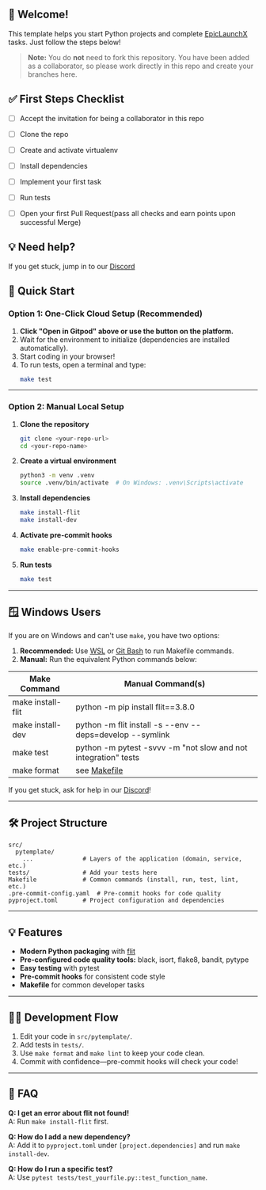 ## 👋 Welcome!

This template helps you start Python projects and complete [EpicLaunchX](https://docs.epiclaunchx.io/how-it-works/) tasks. 
Just follow the steps below!

> **Note:** You do **not** need to fork this repository. You have been added as a collaborator, so please work directly in this repo and create your branches here.

## ✅ First Steps Checklist

- [ ] Accept the invitation for being a collaborator in this repo
- [ ] Clone the repo
- [ ] Create and activate virtualenv
- [ ] Install dependencies
- [ ] Implement your first task
- [ ] Run tests
- [ ] Open your first Pull Request(pass all checks and earn points upon successful Merge)


## 💡 Need help?

If you get stuck, jump in to our [Discord](https://discord.gg/2R4BdaczUG)

## 🚀 Quick Start

### Option 1: One-Click Cloud Setup (Recommended)

1. **Click "Open in Gitpod" above or use the button on the platform.**
2. Wait for the environment to initialize (dependencies are installed automatically).
3. Start coding in your browser!
4. To run tests, open a terminal and type:
   ```bash
   make test
   ```

---

### Option 2: Manual Local Setup

1. **Clone the repository**
   ```bash
   git clone <your-repo-url>
   cd <your-repo-name>
   ```

2. **Create a virtual environment**
   ```bash
   python3 -m venv .venv
   source .venv/bin/activate  # On Windows: .venv\Scripts\activate
   ```

3. **Install dependencies**
   ```bash
   make install-flit
   make install-dev
   ```

4. **Activate pre-commit hooks**
    ```bash
    make enable-pre-commit-hooks
    ```

5. **Run tests**
   ```bash
   make test
   ```

---

## 🪟 Windows Users

If you are on Windows and can't use `make`, you have two options:

1. **Recommended:** Use [WSL](https://docs.microsoft.com/en-us/windows/wsl/) or [Git Bash](https://gitforwindows.org/) to run Makefile commands.
2. **Manual:** Run the equivalent Python commands below:

| Make Command         | Manual Command(s)                                                                 |
|----------------------|-----------------------------------------------------------------------------------|
| make install-flit    | python -m pip install flit==3.8.0                                                 |
| make install-dev     | python -m flit install -s --env --deps=develop --symlink                          |
| make test            | python -m pytest -svvv -m "not slow and not integration" tests                    |
| make format          | see [Makefile](./Makefile)                                                        |

If you get stuck, ask for help in our [Discord](https://discord.gg/2R4BdaczUG)!

---

## 🛠️ Project Structure

```
src/
  pytemplate/
    ...              # Layers of the application (domain, service, etc.) 
tests/               # Add your tests here
Makefile             # Common commands (install, run, test, lint, etc.)
.pre-commit-config.yaml  # Pre-commit hooks for code quality
pyproject.toml       # Project configuration and dependencies
```

---

## 💡 Features

- **Modern Python packaging** with [flit](https://flit.readthedocs.io/)
- **Pre-configured code quality tools:** black, isort, flake8, bandit, pytype
- **Easy testing** with pytest
- **Pre-commit hooks** for consistent code style
- **Makefile** for common developer tasks

---

## 🧑‍💻 Development Flow

1. Edit your code in `src/pytemplate/`.
2. Add tests in `tests/`.
3. Use `make format` and `make lint` to keep your code clean.
4. Commit with confidence—pre-commit hooks will check your code!

---

## 📝 FAQ

**Q: I get an error about flit not found!**  
A: Run `make install-flit` first.

**Q: How do I add a new dependency?**  
A: Add it to `pyproject.toml` under `[project.dependencies]` and run `make install-dev`.

**Q: How do I run a specific test?**  
A: Use `pytest tests/test_yourfile.py::test_function_name`.